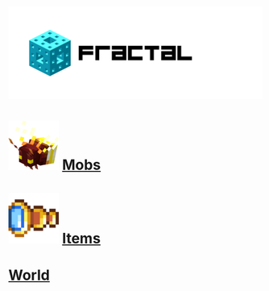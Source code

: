 <img src="https://github.com/OK-Obelisk/Fractal/blob/master/docs/en_US/uploads/images/Fractal_Main_Header.png" width="1000">

# <img src="https://github.com/OK-Obelisk/Fractal/blob/master/docs/en_US/uploads/images/firefly_thumbnail.png" width="100"> [Mobs  ](https://github.com/OK-Obelisk/Fractal/blob/master/docs/en_US/pages/mobs.md) 
# <img src="https://github.com/OK-Obelisk/Fractal/blob/master/docs/en_US/uploads/images/spyglass_1.png" width="100"> [Items](https://github.com/OK-Obelisk/Fractal/blob/master/docs/en_US/pages/blocks.md)
# [World](https://github.com/OK-Obelisk/Fractal/blob/master/docs/en_US/pages/world-biomes.md)
